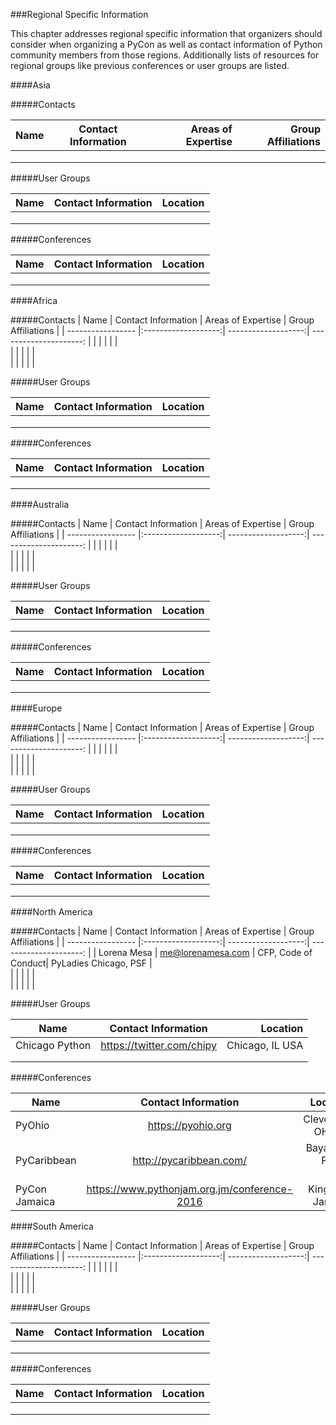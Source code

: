 ###Regional Specific Information

This chapter addresses regional specific information that organizers should consider when organizing a PyCon as well as contact information of Python community members from those regions. Additionally lists of resources for regional groups like previous conferences or user groups are listed.

####Asia

#####Contacts

| Name              | Contact Information | Areas of Expertise  | Group Affiliations     | 
| ----------------- |:-------------------:| -------------------:| ---------------------: |
| 		            |                	  |      			    |						 |	
|                   |            		  |      			    |						 |	
|                   |               	  |     			    |						 |		

#####User Groups

| Name              | Contact Information 		| Location           |
| ----------------- |:------------------------:	| ------------------:|
|                   |                           |                    |
|                   |            		        |      			     |						   
|                   |               	        |     			     |						   	

#####Conferences

| Name              | Contact Information 		| Location           |
| ----------------- |:------------------------:	| ------------------:|
|            		|                    		|                    |
|                   |            		        |      			     |						   
|                   |               	        |     			     |	

####Africa

#####Contacts
| Name              | Contact Information | Areas of Expertise  | Group Affiliations     | 
| ----------------- |:-------------------:| -------------------:| ---------------------: |
| 		            |                	  |      			    |						 |	
|                   |            		  |      			    |						 |	
|                   |               	  |     			    |						 |	

#####User Groups

| Name              | Contact Information 		| Location           |
| ----------------- |:------------------------:	| ------------------:|
|                   |                           |                    |
|                   |            		        |      			     |						   
|                   |               	        |     			     |						   	

#####Conferences

| Name              | Contact Information 		| Location           |
| ----------------- |:------------------------:	| ------------------:|
|            		|                    		|                    |
|                   |            		        |      			     |						   
|                   |               	        |     			     |	

####Australia

#####Contacts
| Name              | Contact Information | Areas of Expertise  | Group Affiliations     | 
| ----------------- |:-------------------:| -------------------:| ---------------------: |
| 		            |                	  |      			    |						 |	
|                   |            		  |      			    |						 |	
|                   |               	  |     			    |						 |	

#####User Groups

| Name              | Contact Information 		| Location           |
| ----------------- |:------------------------:	| ------------------:|
|                   |                           |                    |
|                   |            		        |      			     |						   
|                   |               	        |     			     |						   	

#####Conferences

| Name              | Contact Information 		| Location           |
| ----------------- |:------------------------:	| ------------------:|
|            		|                    		|                    |
|                   |            		        |      			     |						   
|                   |               	        |     			     |	

####Europe

#####Contacts
| Name              | Contact Information | Areas of Expertise  | Group Affiliations     | 
| ----------------- |:-------------------:| -------------------:| ---------------------: |
| 		            |                	  |      			    |						 |	
|                   |            		  |      			    |						 |	
|                   |               	  |     			    |						 |	

#####User Groups

| Name              | Contact Information 		| Location           |
| ----------------- |:------------------------:	| ------------------:|
|                   |                           |                    |
|                   |            		        |      			     |						   
|                   |               	        |     			     |						   	

#####Conferences

| Name              | Contact Information 		| Location           |
| ----------------- |:------------------------:	| ------------------:|
|            		|                    		|                    |
|                   |            		        |      			     |						   
|                   |               	        |     			     |	

####North America

#####Contacts
| Name              | Contact Information | Areas of Expertise  | Group Affiliations     | 
| ----------------- |:-------------------:| -------------------:| ---------------------: |
| Lorena Mesa       | me@lorenamesa.com   | CFP, Code of Conduct| PyLadies Chicago, PSF	 |	
|                   |            		  |      			    |						 |	
|                   |               	  |     			    |						 |	

#####User Groups

| Name              | Contact Information 		| Location           |
| ----------------- |:------------------------:	| ------------------:|
| Chicago Python    | https://twitter.com/chipy | Chicago, IL USA    |
|                   |            		        |      			     |						   
|                   |               	        |     			     |						   	

#####Conferences

| Name              | Contact Information 		                   | Location            |
| ----------------- |:--------------------------------------------:| ------------------: |
| PyOhio    		| https://pyohio.org 		                   | Cleveland, OH USA   |
| PyCaribbean       | http://pycaribbean.com/                      | Bayamon, Puerto Rico|		
| PyCon Jamaica     | https://www.pythonjam.org.jm/conference-2016 | Kingston, Jamaica   |     			   	


####South America

#####Contacts
| Name              | Contact Information | Areas of Expertise  | Group Affiliations     | 
| ----------------- |:-------------------:| -------------------:| ---------------------: |
| 		            |                	  |      			    |						 |	
|                   |            		  |      			    |						 |	
|                   |               	  |     			    |						 |	

#####User Groups

| Name              | Contact Information 		| Location           |
| ----------------- |:------------------------:	| ------------------:|
|                   |                           |                    |
|                   |            		        |      			     |						   
|                   |               	        |     			     |						   	

#####Conferences

| Name              | Contact Information 		| Location           |
| ----------------- |:------------------------:	| ------------------:|
|            		|                    		|                    |
|                   |            		        |      			     |						   
|                   |               	        |     			     |						   	


